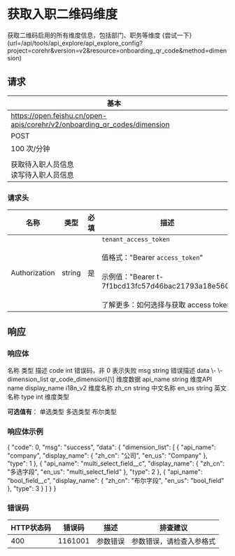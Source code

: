 # 获取入职二维码维度

获取二维码启用的所有维度信息，包括部门、职务等维度 {尝试一下}(url=/api/tools/api_explore/api_explore_config?project=corehr&version=v2&resource=onboarding_qr_code&method=dimension)

<md-alert type="tip">

</md-alert>


<md-alert type="warn">

</md-alert>


<md-alert type="error">

</md-alert>




## 请求
| 基本 |  |
| --- | --- |
| https://open.feishu.cn/open-apis/corehr/v2/onboarding_qr_codes/dimension |
| POST |
| 100 次/分钟 |
|  |
| 获取待入职人员信息<br> 读写待入职人员信息 |


### 请求头
| 名称 | 类型 | 必填 | 描述 |
| --- | --- | --- | --- |
| Authorization | string | 是 | `tenant_access_token`<br><br>值格式："Bearer `access_token`"<br><br>示例值："Bearer t-7f1bcd13fc57d46bac21793a18e560"<br><br>了解更多：如何选择与获取 access token |







## 响应





### 响应体
<md-dt-table>
  <md-dt-thead>
      <md-dt-tr>
      <md-dt-th style="width: 35%;">名称</md-dt-th>
      <md-dt-th style="width: 13%;">类型</md-dt-th>
      <md-dt-th style="width: 52%;">描述</md-dt-th>
      </md-dt-tr>
  </md-dt-thead>
  <md-dt-tbody>

<md-dt-tr level="0">
	<md-dt-td>
	code
	</md-dt-td>
	<md-dt-td>
	int
	</md-dt-td>
	<md-dt-td>
	错误码，非 0 表示失败
	</md-dt-td>
</md-dt-tr>


<md-dt-tr level="0">
	<md-dt-td>
	msg
	</md-dt-td>
	<md-dt-td>
	string
	</md-dt-td>
	<md-dt-td>
	错误描述
	</md-dt-td>
</md-dt-tr>


<md-dt-tr level="0">
	<md-dt-td>
	data
	</md-dt-td>
	<md-dt-td>
	\-
	</md-dt-td>
	<md-dt-td>
	\-
	</md-dt-td>
</md-dt-tr>


<md-dt-tr level="1">
	<md-dt-td>
	dimension_list
	</md-dt-td>
	<md-dt-td>
	qr_code_dimension\[\]
	</md-dt-td>
	<md-dt-td>
	维度数据
	</md-dt-td>
</md-dt-tr>


<md-dt-tr level="2">
	<md-dt-td>
	api_name
	</md-dt-td>
	<md-dt-td>
	string
	</md-dt-td>
	<md-dt-td>
	维度API name
	</md-dt-td>
</md-dt-tr>


<md-dt-tr level="2">
	<md-dt-td>
	display_name
	</md-dt-td>
	<md-dt-td>
	i18n_v2
	</md-dt-td>
	<md-dt-td>
	维度名称
	</md-dt-td>
</md-dt-tr>


<md-dt-tr level="3">
	<md-dt-td>
	zh_cn
	</md-dt-td>
	<md-dt-td>
	string
	</md-dt-td>
	<md-dt-td>
	中文名称
	</md-dt-td>
</md-dt-tr>


<md-dt-tr level="3">
	<md-dt-td>
	en_us
	</md-dt-td>
	<md-dt-td>
	string
	</md-dt-td>
	<md-dt-td>
	英文名称
	</md-dt-td>
</md-dt-tr>


<md-dt-tr level="2">
	<md-dt-td>
	type
	</md-dt-td>
	<md-dt-td>
	int
	</md-dt-td>
	<md-dt-td>
	维度类型

**可选值有**：
<md-enum>
<md-enum-item key="1" >单选类型</md-enum-item>
<md-enum-item key="2" >多选类型</md-enum-item>
<md-enum-item key="3" >布尔类型</md-enum-item>
</md-enum>
	</md-dt-td>
</md-dt-tr>


  </md-dt-tbody>
</md-dt-table>




### 响应体示例
<md-code-json>
{
    "code": 0,
    "msg": "success",
    "data": {
        "dimension_list": [
            {
                "api_name": "company",
                "display_name": {
                    "zh_cn": "公司",
                    "en_us": "Company"
                },
                "type": 1
            },
            {
                "api_name": "multi_select_field__c",
                "display_name": {
                    "zh_cn": "多选字段",
                    "en_us": "multi_select_field"
                },
                "type": 2
            },
            {
                "api_name": "bool_field__c",
                "display_name": {
                    "zh_cn": "布尔字段",
                    "en_us": "bool_field"
                },
                "type": 3
            }
        ]
    }
}
</md-code-json>




### 错误码
| HTTP状态码 | 错误码 | 描述 | 排查建议 |
| --- | --- | --- | --- |
| 400 | 1161001 | 参数错误 | 参数错误，请检查入参格式 |






